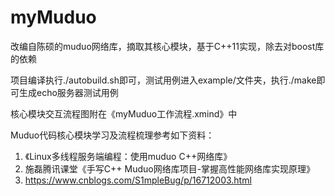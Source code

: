 # myMuduo
改编自陈硕的muduo网络库，摘取其核心模块，基于C++11实现，除去对boost库的依赖

项目编译执行./autobuild.sh即可，测试用例进入example/文件夹，执行./make即可生成echo服务器测试用例

核心模块交互流程图附在《myMuduo工作流程.xmind》中

Muduo代码核心模块学习及流程梳理参考如下资料：
1. 《Linux多线程服务端编程：使用muduo C++网络库》
2. 施磊腾讯课堂《手写C++ Muduo网络库项目-掌握高性能网络库实现原理》
3. https://www.cnblogs.com/S1mpleBug/p/16712003.html

